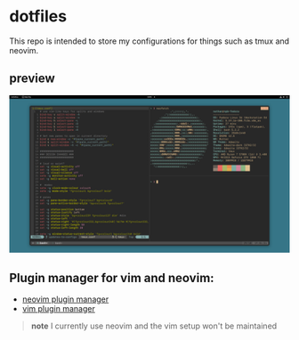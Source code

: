 # dotfiles

This repo is intended to store my configurations for things such as tmux
and neovim.

## preview

![image](images/setup.png)

## Plugin manager for vim and neovim: 

- [neovim plugin manager](https://github.com/wbthomason/packer.nvim)
- [vim plugin manager](https://github.com/junegunn/vim-plug)

> **note** I currently use neovim and the vim setup won't be maintained
